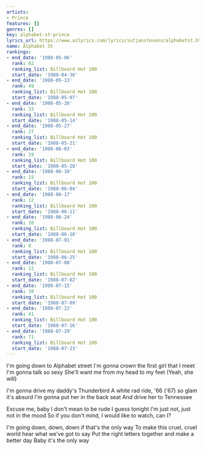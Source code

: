 ```yaml
---
artists:
- Prince
features: []
genres: []
key: alphabet-st-prince
lyrics_url: https://www.azlyrics.com/lyrics/sufjanstevens/alphabetst.html
name: Alphabet St
rankings:
- end_date: '1988-05-06'
  rank: 62
  ranking_list: Billboard Hot 100
  start_date: '1988-04-30'
- end_date: '1988-05-13'
  rank: 49
  ranking_list: Billboard Hot 100
  start_date: '1988-05-07'
- end_date: '1988-05-20'
  rank: 33
  ranking_list: Billboard Hot 100
  start_date: '1988-05-14'
- end_date: '1988-05-27'
  rank: 27
  ranking_list: Billboard Hot 100
  start_date: '1988-05-21'
- end_date: '1988-06-03'
  rank: 19
  ranking_list: Billboard Hot 100
  start_date: '1988-05-28'
- end_date: '1988-06-10'
  rank: 15
  ranking_list: Billboard Hot 100
  start_date: '1988-06-04'
- end_date: '1988-06-17'
  rank: 12
  ranking_list: Billboard Hot 100
  start_date: '1988-06-11'
- end_date: '1988-06-24'
  rank: 10
  ranking_list: Billboard Hot 100
  start_date: '1988-06-18'
- end_date: '1988-07-01'
  rank: 8
  ranking_list: Billboard Hot 100
  start_date: '1988-06-25'
- end_date: '1988-07-08'
  rank: 12
  ranking_list: Billboard Hot 100
  start_date: '1988-07-02'
- end_date: '1988-07-15'
  rank: 30
  ranking_list: Billboard Hot 100
  start_date: '1988-07-09'
- end_date: '1988-07-22'
  rank: 41
  ranking_list: Billboard Hot 100
  start_date: '1988-07-16'
- end_date: '1988-07-29'
  rank: 71
  ranking_list: Billboard Hot 100
  start_date: '1988-07-23'
---
```


I'm going down to Alphabet street
I'm gonna crown the first girl that I meet
I'm gonna talk so sexy
She'll want me from my head to my feet
(Yeah, she will)

I'm gonna drive my daddy's Thunderbird
A white rad ride, '66 ('67) so glam it's absurd
I'm gonna put her in the back seat
And drive her to Tennessee

Excuse me, baby
I don't mean to be rude
I guess tonight I'm just not, just not in the mood
So if you don't mind, I would like to watch, can I?

I'm going down, down, down if that's the only way
To make this cruel, cruel world hear what we've got to say
Put the right letters together and make a better day
Baby it's the only way




